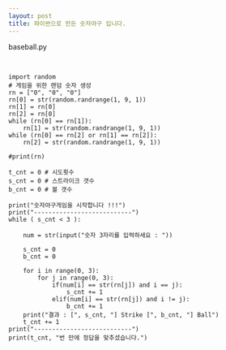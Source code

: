 ```yaml
---
layout: post
title: 파이썬으로 만든 숫자야구 입니다.
---
```


baseball.py 

<pre>

<code>
import random
# 게임을 위한 랜덤 숫자 생성
rn = ["0", "0", "0"]
rn[0] = str(random.randrange(1, 9, 1))
rn[1] = rn[0]
rn[2] = rn[0]
while (rn[0] == rn[1]):
    rn[1] = str(random.randrange(1, 9, 1))
while (rn[0] == rn[2] or rn[1] == rn[2]):
    rn[2] = str(random.randrange(1, 9, 1))

#print(rn)

t_cnt = 0 # 시도횟수
s_cnt = 0 # 스트라이크 갯수
b_cnt = 0 # 볼 갯수

print("숫자야구게임을 시작합니다 !!!")
print("---------------------------")
while ( s_cnt < 3 ):

    num = str(input("숫자 3자리를 입력하세요 : "))

    s_cnt = 0
    b_cnt = 0

    for i in range(0, 3):
        for j in range(0, 3):
            if(num[i] == str(rn[j]) and i == j):
                s_cnt += 1
            elif(num[i] == str(rn[j]) and i != j):
                b_cnt += 1
    print("결과 : [", s_cnt, "] Strike [", b_cnt, "] Ball")
    t_cnt += 1
print("---------------------------")
print(t_cnt, "번 만에 정답을 맞추셨습니다.")
</code>
</pre>
